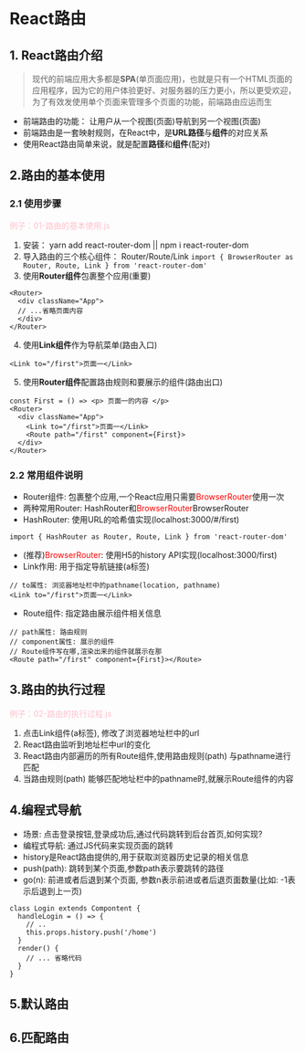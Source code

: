# React路由
## 1. React路由介绍
> 现代的前端应用大多都是**SPA**(单页面应用)，也就是只有一个HTML页面的应用程序，因为它的用户体验更好、对服务器的压力更小，所以更受欢迎，为了有效发使用单个页面来管理多个页面的功能，前端路由应运而生

* 前端路由的功能： 让用户从一个视图(页面)导航到另一个视图(页面)
* 前端路由是一套映射规则，在React中，是**URL路径**与**组件**的对应关系
* 使用React路由简单来说，就是配置**路径**和**组件**(配对)
## 2.路由的基本使用
### 2.1 使用步骤
<font color=pink>例子：01-路由的基本使用.js</font>

1. 安装： yarn add react-router-dom || npm i react-router-dom
2. 导入路由的三个核心组件： Router/Route/Link
`import { BrowserRouter as Router, Route, Link } from 'react-router-dom'`
3. 使用**Router组件**包裹整个应用(重要)
```
<Router>
  <div className="App">
  // ...省略页面内容
  </div>
</Router>
```
4. 使用**Link组件**作为导航菜单(路由入口)
```
<Link to="/first">页面一</Link>
```
5. 使用**Router组件**配置路由规则和要展示的组件(路由出口)
```
const First = () => <p> 页面一的内容 </p>
<Router>
  <div className="App">
    <Link to="/first">页面一</Link>
    <Route path="/first" component={First}>
  </div>
</Router>
```

### 2.2 常用组件说明
* Router组件: 包裹整个应用,一个React应用只需要<font color=red>BrowserRouter</font>使用一次</font>
* 两种常用Router: HashRouter和<font color=red>BrowserRouter</font>BrowserRouter</font>
* HashRouter: 使用URL的哈希值实现(localhost:3000/#/first)
```
import { HashRouter as Router, Route, Link } from 'react-router-dom'
```
* (推荐)<font color=red>BrowserRouter</font>: 使用H5的history API实现(localhost:3000/first)
* Link作用: 用于指定导航链接(a标签)
```
// to属性: 浏览器地址栏中的pathname(location, pathname)
<Link to="/first">页面一</Link>
```
* Route组件: 指定路由展示组件相关信息
```
// path属性: 路由规则
// component属性: 展示的组件
// Route组件写在哪,渲染出来的组件就展示在那
<Route path="/first" component={First}></Route>
```
## 3.路由的执行过程
<font color=pink>例子：02-路由的执行过程.js</font>

1. 点击Link组件(a标签), 修改了浏览器地址栏中的url
2. React路由监听到地址栏中url的变化
3. React路由内部遍历的所有Route组件,使用路由规则(path) 与pathname进行匹配
4. 当路由规则(path) 能够匹配地址栏中的pathname时,就展示Route组件的内容
## 4.编程式导航
* 场景: 点击登录按钮,登录成功后,通过代码跳转到后台首页,如何实现?
* 编程式导航: 通过JS代码来实现页面的跳转
* history是React路由提供的,用于获取浏览器历史记录的相关信息
* push(path): 跳转到某个页面,参数path表示要跳转的路径
* go(n): 前进或者后退到某个页面, 参数n表示前进或者后退页面数量(比如: -1表示后退到上一页)
```
class Login extends Compontent {
  handleLogin = () => {
    // ..
    this.props.history.push('/home')
  }
  render() {
    // ... 省略代码
  }
}
```
## 5.默认路由
## 6.匹配路由